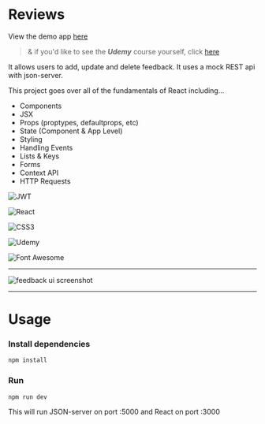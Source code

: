 # Reviews

View the demo app [here](https://feedback-ui-rav3-71167f04u-codelikeagirl29.vercel.app/)

> & if you'd like to see the ___Udemy___ course yourself, click [here](https://www.udemy.com/course/react-front-to-back-2022/)

It allows users to add, update and delete feedback. It uses a mock REST api with json-server.

This project goes over all of the fundamentals of React including...

- Components
- JSX
- Props (proptypes, defaultprops, etc)
- State (Component & App Level)
- Styling
- Handling Events
- Lists & Keys
- Forms
- Context API
- HTTP Requests

![JWT](https://img.shields.io/badge/JWT-black?style=for-the-badge&logo=JSON%20web%20tokens)

![React](https://img.shields.io/badge/react-%2320232a.svg?style=for-the-badge&logo=react&logoColor=%2361DAFB)

![CSS3](https://img.shields.io/badge/css3-%231572B6.svg?style=for-the-badge&logo=css3&logoColor=white)

![Udemy](https://img.shields.io/badge/Udemy-A435F0?style=for-the-badge&logo=Udemy&logoColor=white)

![Font Awesome](https://img.shields.io/badge/Font%20Awesome-000B1D.svg?style=for-the-badge&logo=Font%20Awesome&logoColor=white)

---

![feedback ui screenshot](https://res.cloudinary.com/codelikeagirl29/image/upload/v1660501238/projects/Feedback_UI_udxkfw.png)

---

# Usage

### Install dependencies

```bash
npm install
```

### Run

```bash
npm run dev
```

This will run JSON-server on port :5000 and React on port :3000
